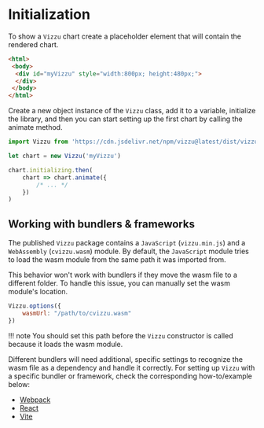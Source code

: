 # Initialization

To show a `Vizzu` chart create a placeholder element that will contain the
rendered chart.

```html
<html>
 <body>
  <div id="myVizzu" style="width:800px; height:480px;">
  </div>
 </body>
</html>

```

Create a new object instance of the `Vizzu` class, add it to a variable,
initialize the library, and then you can start setting up the first chart by
calling the animate method.

```javascript
import Vizzu from 'https://cdn.jsdelivr.net/npm/vizzu@latest/dist/vizzu.min.js';

let chart = new Vizzu('myVizzu')

chart.initializing.then(
    chart => chart.animate({
        /* ... */
    })
)
```

## Working with bundlers & frameworks

The published `Vizzu` package contains a `JavaScript` (`vizzu.min.js`) and a
`WebAssembly` (`cvizzu.wasm`) module. By default, the `JavaScript` module tries
to load the wasm module from the same path it was imported from.

This behavior won't work with bundlers if they move the wasm file to a different
folder. To handle this issue, you can manually set the wasm module's location.

```javascript
Vizzu.options({
    wasmUrl: "/path/to/cvizzu.wasm"
})
```

!!! note
    You should set this path before the `Vizzu` constructor is called because it
    loads the wasm module.

Different bundlers will need additional, specific settings to recognize the wasm
file as a dependency and handle it correctly. For setting up `Vizzu` with a
specific bundler or framework, check the corresponding how-to/example below:

- [Webpack](https://github.com/vizzuhq/vizzu-webpack-demo)
- [React](https://github.com/vizzuhq/vizzu-react-example)
- [Vite](https://github.com/vizzuhq/vizzu-vite-demo)
